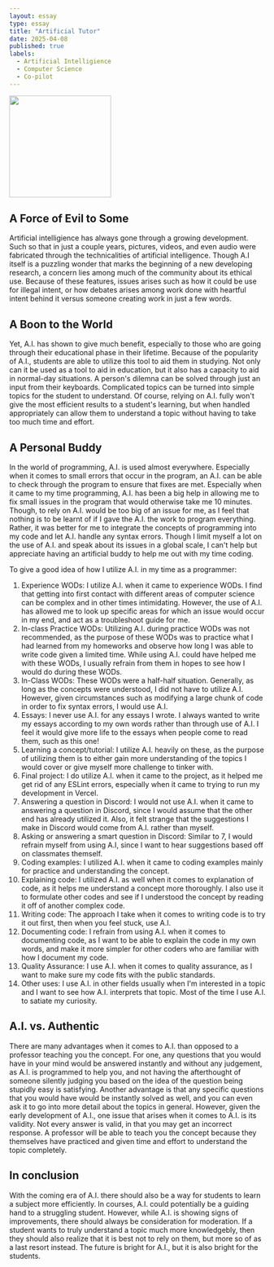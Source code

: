 ```yaml
---
layout: essay
type: essay
title: "Artificial Tutor"
date: 2025-04-08
published: true
labels:
  - Artificial Intelligience
  - Computer Science
  - Co-pilot
---
```


<img width="200px" class="rounded float-start pe-4" src="https://thefusioneer.com/wp-content/uploads/2023/11/5-AI-Advancements-to-Expect-in-the-Next-10-Years-scaled.jpeg">

## A Force of Evil to Some
Artificial intelligience has always gone through a growing development. Such so that in just a couple years, pictures, videos, and even audio were fabricated through the technicalities of artificial intelligence. Though A.I itself is a puzzling wonder that marks the beginning
of a new developing research, a concern lies among much of the community about its ethical use. Because of these features, issues arises such as how it could be use for illegal intent, or how debates arises among work done with heartful intent behind it versus someone creating
work in just a few words.

## A Boon to the World
Yet, A.I. has shown to give much benefit, especially to those who are going through their educational phase in their lifetime. Because of the popularity of A.I., students are able to utilize this tool to aid them in studying. Not only can it be used as a tool to aid in education,
but it also has a capacity to aid in normal-day situations. A person's dilemna can be solved through just an input from their keyboards. Complicated topics can be turned into simple topics for the student to understand. Of course, relying on A.I. fully won't give the most efficient
results to a student's learning, but when handled appropriately can allow them to understand a topic without having to take too much time and effort.

## A Personal Buddy
In the world of programming, A.I. is used almost everywhere. Especially when it comes to small errors that occur in the program, an A.I. can be able to check through the program to ensure that fixes are met. Especially when it came to my time programming, A.I. has been a big help in
allowing me to fix small issues in the program that would otherwise take me 10 minutes. Though, to rely on A.I. would be too big of an issue for me, as I feel that nothing is to be learnt of if I gave the A.I. the work to program everything. Rather, it was better for me to integrate
the concepts of programming into my code and let A.I. handle any syntax errors. Though I limit myself a lot on the use of A.I. and speak about its issues in a global scale, I can't help but appreciate having an artificial buddy to help me out with my time coding.

To give a good idea of how I utilize A.I. in my time as a programmer:
  1. Experience WODs: I utilize A.I. when it came to experience WODs. I find that getting into first contact with different areas of computer science can be complex and in other times intimidating. However, the use of A.I. has allowed me to look up specific areas for which an issue would occur in my end, and act as a troubleshoot guide for me.
  2. In-class Practice WODs: Utilizing A.I. during practice WODs was not recommended, as the purpose of these WODs was to practice what I had learned from my homeworks and observe how long I was able to write code given a limited time. While using A.I. could have helped me with these WODs, I usually refrain from them in hopes to see how I would do during these WODs.
  3. In-Class WODs: These WODs were a half-half situation. Generally, as long as the concepts were understood, I did not have to utilize A.I. However, given circumstances such as modifying a large chunk of code in order to fix syntax errors, I would use A.I.
  4. Essays: I never use A.I. for any essays I wrote. I always wanted to write my essays according to my own words rather than through use of A.I. I feel it would give more life to the essays when people come to read them, such as this one!
  5. Learning a concept/tutorial: I utilize A.I. heavily on these, as the purpose of utilizing them is to either gain more understanding of the topics I would cover or give myself more challenge to tinker with.
  6. Final project: I do utilize A.I. when it came to the project, as it helped me get rid of any ESLint errors, especially when it came to trying to run my development in Vercel.
  7. Answering a question in Discord: I would not use A.I. when it came to answering a question in Discord, since I would assume that the other end has already utilized it. Also, it felt strange that the suggestions I make in Discord would come from A.I. rather than myself.
  8. Asking or answering a smart question in Discord: Similar to 7, I would refrain myself from using A.I, since I want to hear suggestions based off on classmates themself.
  9. Coding examples: I utilized A.I. when it came to coding examples mainly for practice and understanding the concept.
  10. Explaining code: I utilized A.I. as well when it comes to explanation of code, as it helps me understand a concept more thoroughly. I also use it to formulate other codes and see if I understood the concept by reading it off of another complex code.
  11. Writing code: The approach I take when it comes to writing code is to try it out first, then when you feel stuck, use A.I.
  12. Documenting code: I refrain from using A.I. when it comes to documenting code, as I want to be able to explain the code in my own words, and make it more simpler for other coders who are familiar with how I document my code.
  13. Quality Assurance: I use A.I. when it comes to quality assurance, as I want to make sure my code fits with the public standards.
  14. Other uses: I use A.I. in other fields usually when I'm interested in a topic and I want to see how A.I. interprets that topic. Most of the time I use A.I. to satiate my curiosity.

## A.I. vs. Authentic
There are many advantages when it comes to A.I. than opposed to a professor teaching you the concept. For one, any questions that you would have in your mind would be answered instantly and without any judgement, as A.I. is programmed to help you, and not having the afterthought of someone silently judging you based on the idea of the question being stupidly easy is satisfying. Another advantage is that any specific questions that you would have would be instantly solved as well, and you can even ask it to go into more detail about the topics in general. However, given the early development of A.I., one issue that arises when it comes to A.I. is its validity. Not every answer is valid, in that you may get an incorrect response. A professor will be able to teach you the concept because they themselves have practiced and given time and effort to understand the topic completely.

## In conclusion
With the coming era of A.I. there should also be a way for students to learn a subject more efficiently. In courses, A.I. could potentially be a guiding hand to a struggling student. However, while A.I. is showing signs of improvements, there should always be consideration for moderation. If a student wants to truly understand a topic much more knowledgebly, then they should also realize that it is best not to rely on them, but more so of as a last resort instead. The future is bright for A.I., but it is also bright for the students.
 
